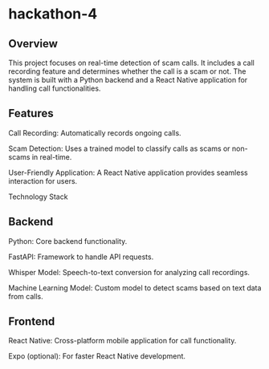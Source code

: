 # hackathon-4
## Overview

This project focuses on real-time detection of scam calls. It includes a call recording feature and determines whether the call is a scam or not. The system is built with a Python backend and a React Native application for handling call functionalities.

## Features

Call Recording: Automatically records ongoing calls.

Scam Detection: Uses a trained model to classify calls as scams or non-scams in real-time.

User-Friendly Application: A React Native application provides seamless interaction for users.

Technology Stack

## Backend

Python: Core backend functionality.

FastAPI: Framework to handle API requests.

Whisper Model: Speech-to-text conversion for analyzing call recordings.

Machine Learning Model: Custom model to detect scams based on text data from calls.

## Frontend

React Native: Cross-platform mobile application for call functionality.

Expo (optional): For faster React Native development. 
